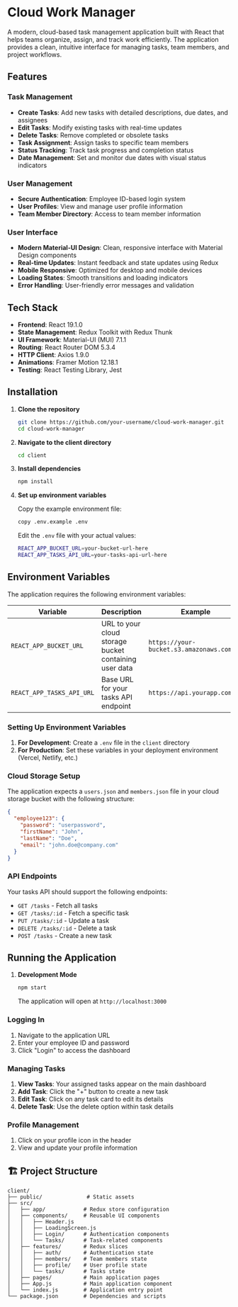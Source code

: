 # Cloud Work Manager

A modern, cloud-based task management application built with React that helps teams organize, assign, and track work efficiently. The application provides a clean, intuitive interface for managing tasks, team members, and project workflows.

## Features

### Task Management
- **Create Tasks**: Add new tasks with detailed descriptions, due dates, and assignees
- **Edit Tasks**: Modify existing tasks with real-time updates
- **Delete Tasks**: Remove completed or obsolete tasks
- **Task Assignment**: Assign tasks to specific team members
- **Status Tracking**: Track task progress and completion status
- **Date Management**: Set and monitor due dates with visual status indicators

### User Management
- **Secure Authentication**: Employee ID-based login system
- **User Profiles**: View and manage user profile information
- **Team Member Directory**: Access to team member information

### User Interface
- **Modern Material-UI Design**: Clean, responsive interface with Material Design components
- **Real-time Updates**: Instant feedback and state updates using Redux
- **Mobile Responsive**: Optimized for desktop and mobile devices
- **Loading States**: Smooth transitions and loading indicators
- **Error Handling**: User-friendly error messages and validation

## Tech Stack

- **Frontend**: React 19.1.0
- **State Management**: Redux Toolkit with Redux Thunk
- **UI Framework**: Material-UI (MUI) 7.1.1
- **Routing**: React Router DOM 5.3.4
- **HTTP Client**: Axios 1.9.0
- **Animations**: Framer Motion 12.18.1
- **Testing**: React Testing Library, Jest

## Installation

1. **Clone the repository**
   ```bash
   git clone https://github.com/your-username/cloud-work-manager.git
   cd cloud-work-manager
   ```

2. **Navigate to the client directory**
   ```bash
   cd client
   ```

3. **Install dependencies**
   ```bash
   npm install
   ```

4. **Set up environment variables**
   
   Copy the example environment file:
   ```bash
   copy .env.example .env
   ```
   
   Edit the `.env` file with your actual values:
   ```bash
   REACT_APP_BUCKET_URL=your-bucket-url-here
   REACT_APP_TASKS_API_URL=your-tasks-api-url-here
   ```

## Environment Variables

The application requires the following environment variables:

| Variable | Description | Example |
|----------|-------------|---------|
| `REACT_APP_BUCKET_URL` | URL to your cloud storage bucket containing user data | `https://your-bucket.s3.amazonaws.com` |
| `REACT_APP_TASKS_API_URL` | Base URL for your tasks API endpoint | `https://api.yourapp.com/v1` |

### Setting Up Environment Variables

1. **For Development**: Create a `.env` file in the `client` directory
2. **For Production**: Set these variables in your deployment environment (Vercel, Netlify, etc.)

### Cloud Storage Setup

The application expects a `users.json` and `members.json` file in your cloud storage bucket with the following structure:
```json
{
  "employee123": {
    "password": "userpassword",
    "firstName": "John",
    "lastName": "Doe",
    "email": "john.doe@company.com"
  }
}
```

### API Endpoints

Your tasks API should support the following endpoints:
- `GET /tasks` - Fetch all tasks
- `GET /tasks/:id` - Fetch a specific task
- `PUT /tasks/:id` - Update a task
- `DELETE /tasks/:id` - Delete a task
- `POST /tasks` - Create a new task

## Running the Application

1. **Development Mode**
   ```bash
   npm start
   ```
   The application will open at `http://localhost:3000`

### Logging In
1. Navigate to the application URL
2. Enter your employee ID and password
3. Click "Login" to access the dashboard

### Managing Tasks
1. **View Tasks**: Your assigned tasks appear on the main dashboard
2. **Add Task**: Click the "+" button to create a new task
3. **Edit Task**: Click on any task card to edit its details
4. **Delete Task**: Use the delete option within task details

### Profile Management
1. Click on your profile icon in the header
2. View and update your profile information

## 🏗️ Project Structure

```
client/
├── public/              # Static assets
├── src/
│   ├── app/            # Redux store configuration
│   ├── components/     # Reusable UI components
│   │   ├── Header.js
│   │   ├── LoadingScreen.js
│   │   ├── Login/      # Authentication components
│   │   └── Tasks/      # Task-related components
│   ├── features/       # Redux slices
│   │   ├── auth/       # Authentication state
│   │   ├── members/    # Team members state
│   │   ├── profile/    # User profile state
│   │   └── tasks/      # Tasks state
│   ├── pages/          # Main application pages
│   ├── App.js          # Main application component
│   └── index.js        # Application entry point
└── package.json        # Dependencies and scripts
```

